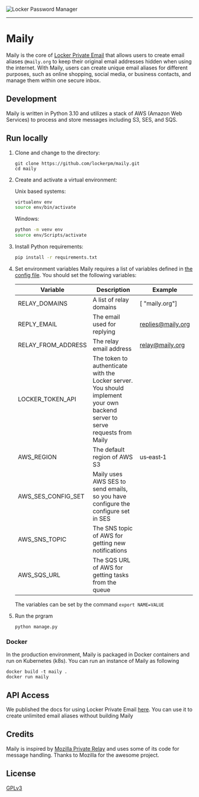 ![Locker Password Manager](https://s.locker.io/assets/locker_private_email.png "Locker Password Manager")

-------------------

# Maily

Maily is the core of [Locker Private Email](https://locker.io/private-email) that allows users to create email
aliases `@maily.org` to keep their original email addresses hidden when using the internet. With Maily, users can create
unique email aliases for different purposes, such as online shopping, social media, or business contacts, and manage
them within one secure inbox.

## Development

Maily is written in Python 3.10 and utilizes a stack of AWS (Amazon Web Services) to process and store messages
including S3, SES, and SQS.

## Run locally

1. Clone and change to the directory:

    ```shell
    git clone https://github.com/lockerpm/maily.git
    cd maily
    ```

2. Create and activate a virtual environment:

   Unix based systems:
   ```sh
   virtualenv env
   source env/bin/activate
   ```
   Windows:
   ```sh
   python -m venv env
   source env/Scripts/activate
   ```

3. Install Python requirements:

   ```sh
   pip install -r requirements.txt
   ```

4. Set environment variables Maily requires a list of variables defined in [the config file](/src/maily/config.py). You
   should set the following variables:

   | **Variable**       | **Description**                                                                                                             | **Example**       |
      |--------------------|-----------------------------------------------------------------------------------------------------------------------------|-------------------|
   | RELAY_DOMAINS      | A list of relay domains                                                                                                     | [ "maily.org"]    |
   | REPLY_EMAIL        | The email used for replying                                                                                                 | replies@maily.org |
   | RELAY_FROM_ADDRESS | The relay email address                                                                                                     | relay@maily.org   |
   | LOCKER_TOKEN_API   | The token to authenticate with the Locker server. You should implement your own backend server to serve requests from Maily |                   |
   | AWS_REGION         | The default region of AWS S3                                                                                                | us‑east‑1          |
   | AWS_SES_CONFIG_SET | Maily uses AWS SES to send emails, so you have configure the configure set in SES                                           |                   |
   | AWS_SNS_TOPIC      | The SNS topic of AWS for getting new notifications                                                                          |                   |
   | AWS_SQS_URL        | The SQS URL of AWS for getting tasks from the queue                                                                         |                   |


   The variables can be set by the command `export NAME=VALUE`

5. Run the prgram
   ```shell
   python manage.py
   ```

### Docker

In the production environment, Maily is packaged in Docker containers and run on Kubernetes (k8s). You can run an
instance of Maily as following

```shell
docker build -t maily .
docker run maily 
```

## API Access

We published the docs for using Locker Private
Email [here](https://docs.locker.io/docs/category/private-email-addresses). You can use it to create unlimited email
aliases without building Maily

## Credits

Maily is inspired by [Mozilla Private Relay](https://github.com/mozilla/fx-private-relay) and uses some of its code for
message handling. Thanks to Mozilla for the awesome project.

## License

[GPLv3](LICENSE)
